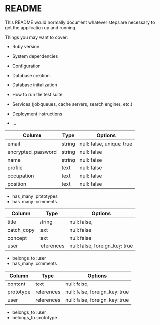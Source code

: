 # README

This README would normally document whatever steps are necessary to get the
application up and running.

Things you may want to cover:

* Ruby version

* System dependencies

* Configuration

* Database creation

* Database initialization

* How to run the test suite

* Services (job queues, cache servers, search engines, etc.)

* Deployment instructions

* ...

<!-- テーブル設計 -->

<!-- usersテーブル -->
| Column             | Type   | Options                   |
| ------------------ | ------ | ------------------------- |
| email              | string | null: false, unique: true |
| encrypted_password | string | null: false               |
| name               | string | null: false               |
| profile            | text   | null: false               |
| occupation         | text   | null: false               |
| position           | text   | null: false               |

 - has_many :prototypes
 - has_many :comments

<!-- prototypesテーブル -->
| Column     | Type       | Options                        |
| ---------- | ---------- | ------------------------------ |
| title      | string     | null: false,                   |
| catch_copy | text       | null: false                    |
| concept    | text       | null: false                    |
| user       | references | null: false, foreign_key: true |

 - belongs_to :user
 - has_many :comments

<!-- commentsテーブル -->
| Column    | Type       | Options                        |
| --------- | ---------- | ------------------------------ |
| content   | text       | null: false,                   |
| prototype | references | null: false, foreign_key: true |
| user      | references | null: false, foreign_key: true |

 - belongs_to :user
 - belongs_to :prototype
